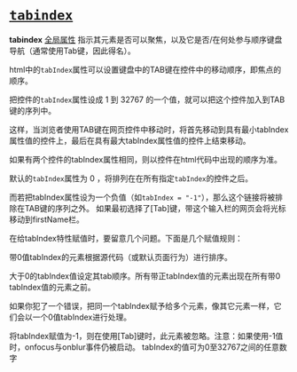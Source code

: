# [`tabindex`](https://developer.mozilla.org/zh-CN/docs/Web/HTML/Global_attributes/tabindex)

**tabindex** [全局属性](https://developer.mozilla.org/zh-CN/docs/Web/HTML/Global_attributes) 指示其元素是否可以聚焦，以及它是否/在何处参与顺序键盘导航（通常使用Tab键，因此得名）。



html中的`tabIndex`属性可以设置键盘中的TAB键在控件中的移动顺序，即焦点的顺序。  

把控件的`tabIndex`属性设成 1 到 32767 的一个值，就可以把这个控件加入到TAB键的序列中。  

这样，当浏览者使用TAB键在网页控件中移动时，将首先移动到具有最小tabIndex属性值的控件上，最后在具有最大tabIndex属性值的控件上结束移动。   

如果有两个控件的tabIndex属性相同，则以控件在html代码中出现的顺序为准。  

默认的`tabIndex`属性为 0 ，将排列在在所有指定`tabIndex`的控件之后。   

而若把tabIndex属性设为一个负值（如`tabIndex = "-1"`），那么这个链接将被排除在TAB键的序列之外。 如果最初选择了[Tab]键，带这个输入栏的网页会将光标移动到firstName栏。   

在给tabIndex特性赋值时，要留意几个问题。下面是几个赋值规则：  

带0值tabIndex的元素根据源代码（或默认页面行为）进行排序。   

大于0的tabIndex值设定其tab顺序。所有带正tabIndex值的元素出现在所有带0 tabIndex值的元素之前。  

如果你犯了一个错误，把同一个tabIndex赋予给多个元素，像其它元素一样，它们会以一个0值tabIndex进行处理。  

将tabIndex赋值为-1，则在使用[Tab]键时，此元素被忽略。注意：如果使用-1值时，onfocus与onblur事件仍被启动。   tabIndex的值可为0至32767之间的任意数字
